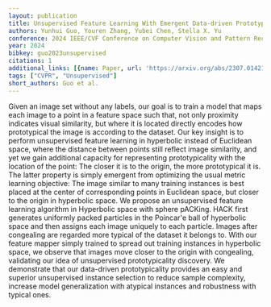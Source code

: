 ```yaml
---
layout: publication
title: Unsupervised Feature Learning With Emergent Data-driven Prototypicality
authors: Yunhui Guo, Youren Zhang, Yubei Chen, Stella X. Yu
conference: 2024 IEEE/CVF Conference on Computer Vision and Pattern Recognition (CVPR)
year: 2024
bibkey: guo2023unsupervised
citations: 1
additional_links: [{name: Paper, url: 'https://arxiv.org/abs/2307.01421'}]
tags: ["CVPR", "Unsupervised"]
short_authors: Guo et al.
---
```

Given an image set without any labels, our goal is to train a model that maps
each image to a point in a feature space such that, not only proximity
indicates visual similarity, but where it is located directly encodes how
prototypical the image is according to the dataset.
  Our key insight is to perform unsupervised feature learning in hyperbolic
instead of Euclidean space, where the distance between points still reflect
image similarity, and yet we gain additional capacity for representing
prototypicality with the location of the point: The closer it is to the origin,
the more prototypical it is. The latter property is simply emergent from
optimizing the usual metric learning objective: The image similar to many
training instances is best placed at the center of corresponding points in
Euclidean space, but closer to the origin in hyperbolic space.
  We propose an unsupervised feature learning algorithm in Hyperbolic space
with sphere pACKing. HACK first generates uniformly packed particles in the
Poincar\'e ball of hyperbolic space and then assigns each image uniquely to
each particle. Images after congealing are regarded more typical of the dataset
it belongs to. With our feature mapper simply trained to spread out training
instances in hyperbolic space, we observe that images move closer to the origin
with congealing, validating our idea of unsupervised prototypicality discovery.
We demonstrate that our data-driven prototypicality provides an easy and
superior unsupervised instance selection to reduce sample complexity, increase
model generalization with atypical instances and robustness with typical ones.